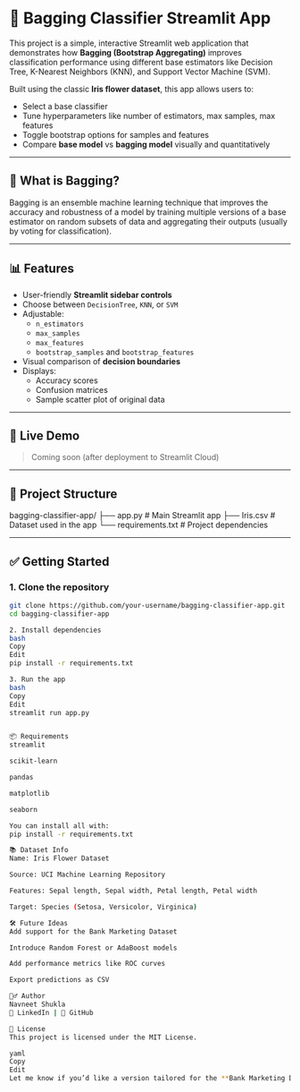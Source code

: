 # 🌸 Bagging Classifier Streamlit App

This project is a simple, interactive Streamlit web application that demonstrates how **Bagging (Bootstrap Aggregating)** improves classification performance using different base estimators like Decision Tree, K-Nearest Neighbors (KNN), and Support Vector Machine (SVM).

Built using the classic **Iris flower dataset**, this app allows users to:

- Select a base classifier
- Tune hyperparameters like number of estimators, max samples, max features
- Toggle bootstrap options for samples and features
- Compare **base model** vs **bagging model** visually and quantitatively

---

## 🧠 What is Bagging?

Bagging is an ensemble machine learning technique that improves the accuracy and robustness of a model by training multiple versions of a base estimator on random subsets of data and aggregating their outputs (usually by voting for classification).

---

## 📊 Features

- User-friendly **Streamlit sidebar controls**
- Choose between `DecisionTree`, `KNN`, or `SVM`
- Adjustable:
  - `n_estimators`
  - `max_samples`
  - `max_features`
  - `bootstrap_samples` and `bootstrap_features`
- Visual comparison of **decision boundaries**
- Displays:
  - Accuracy scores
  - Confusion matrices
  - Sample scatter plot of original data

---

## 🚀 Live Demo

> Coming soon (after deployment to Streamlit Cloud)

---

## 📁 Project Structure
bagging-classifier-app/
├── app.py # Main Streamlit app
├── Iris.csv # Dataset used in the app
└── requirements.txt # Project dependencies


---

## ✅ Getting Started

### 1. Clone the repository

```bash
git clone https://github.com/your-username/bagging-classifier-app.git
cd bagging-classifier-app

2. Install dependencies
bash
Copy
Edit
pip install -r requirements.txt

3. Run the app
bash
Copy
Edit
streamlit run app.py


📦 Requirements
streamlit

scikit-learn

pandas

matplotlib

seaborn

You can install all with:
pip install -r requirements.txt

📚 Dataset Info
Name: Iris Flower Dataset

Source: UCI Machine Learning Repository

Features: Sepal length, Sepal width, Petal length, Petal width

Target: Species (Setosa, Versicolor, Virginica)

🛠️ Future Ideas
Add support for the Bank Marketing Dataset

Introduce Random Forest or AdaBoost models

Add performance metrics like ROC curves

Export predictions as CSV

🙋‍♂️ Author
Navneet Shukla
🔗 LinkedIn | 🐙 GitHub

📃 License
This project is licensed under the MIT License.

yaml
Copy
Edit
Let me know if you’d like a version tailored for the **Bank Marketing Dataset** or want to include a **demo video or screenshots**!

